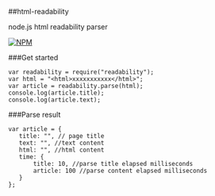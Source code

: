##html-readability

node.js html readability parser

[![NPM](https://nodei.co/npm/html-readability.png?downloads=true&downloadRank=true&stars=true)](https://nodei.co/npm/html-readability/)

###Get started

    var readability = require("readability");
    var html = "<html>xxxxxxxxxxx</html>";
    var article = readability.parse(html);
    console.log(article.title);
    console.log(article.text);

###Parse result

    var article = {
       title: "", // page title 
       text: "", //text content
       html: "", //html content
       time: {
           title: 10, //parse title elapsed milliseconds
           article: 100 //parse content elapsed milliseconds
       }
    };
